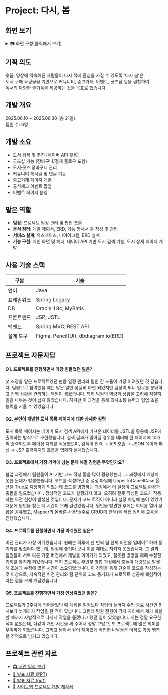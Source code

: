 # Project: 다시, 봄
## 화면 보기
<details>
<summary>📷 화면 구성(클릭해서 보기) </summary>


|구분| 화면 | 미리보기 |
|----------|----------|----------|
|공통| 메인화면 | <img width="683" height="356" alt="image" src="https://github.com/user-attachments/assets/a790981f-18a9-4bde-8c4f-5d3119fd92e4" /> |
|공통| 굿즈 페이지 | <img width="502" height="307" alt="image" src="https://github.com/user-attachments/assets/d26cfbdc-9ebd-458e-8c38-23ac772a4ab6" /> |
|공통| 굿즈 상세 페이지 & 더보기| <img width="965" height="582" alt="image" src="https://github.com/user-attachments/assets/ad5149a7-d93f-42d3-b0f9-91603c72c3ec" /> <img width="460" height="301" alt="image" src="https://github.com/user-attachments/assets/f772022c-9836-45dc-8437-000d10d389a6" /> |
|공통| 이벤트 페이지| <img width="840" height="370" alt="image" src="https://github.com/user-attachments/assets/4a730271-2ead-4cd0-8f02-151e0248a978" /> |
|공통| 도서 상세 페이지 | <img width="846" height="447" alt="image" src="https://github.com/user-attachments/assets/e04d2302-553b-4f75-a09a-f380fa664ecf" /> |
|유저| 리뷰 작성 | <img width="600" alt="image" src="https://github.com/user-attachments/assets/9b6761ca-4055-459e-9714-b65b12ce66c3" /> |
|유저| 댓글 | <img width="600" alt="image" src="https://github.com/user-attachments/assets/49842821-4481-43cb-a518-abe28f9eed28" /> |
|유저| 출석이벤트 | <img width="600" alt="image" src="https://github.com/user-attachments/assets/63f58b3e-f7a1-4cdd-a3fb-4985aa6ddec3" /> <img width="600" alt="image" src="https://github.com/user-attachments/assets/cc53c9d1-fbb7-482c-88bf-9f9f0baf0a79" /> | 
|유저| 장바구니 | <img width="600" alt="image" src="https://github.com/user-attachments/assets/685a4a07-216d-4da5-b65e-2546fc35541e" /> | 
|유저| 결제하기 | <img width="600" alt="image" src="https://github.com/user-attachments/assets/1d07e2b4-d860-47c3-b1c5-c9317d2eb393" /> | 
|유저| 중고도서 | <img width="656" height="308" alt="image" src="https://github.com/user-attachments/assets/4e652168-c6f1-4911-b03d-5b393c5809c8" /> | 
|공통| 게시판 | <img width="593" height="325" alt="image" src="https://github.com/user-attachments/assets/edc6b5df-b396-4091-9a68-dae28e5fc791" /> | 
|유저| 마이페이지 | <img width="642" height="353" alt="image" src="https://github.com/user-attachments/assets/f26a0075-7867-4b73-b258-ff6d15f29ada" /> | 
|유저| 구매내역 & 환불 | <img width="645" height="355" alt="image" src="https://github.com/user-attachments/assets/9cc9d062-509e-41d8-a0e4-ab246933de30" /> | 
|관리자| 유저관리 & 쿠폰지급 | <img width="679" height="320" alt="image" src="https://github.com/user-attachments/assets/472da0e1-f137-4b49-9b28-6193d3cd6e78" /> |
|관리자| 구매내역 & 환불처리| <img width="482" height="292" alt="image" src="https://github.com/user-attachments/assets/80164d28-c29c-48f0-824e-65e16ef88b93" /> <img width="557" height="251" alt="image" src="https://github.com/user-attachments/assets/d6cc2d05-8ad6-44a9-9916-c0a821615ba0" /> |

</details>

## 기획 의도
숏폼, 영상에 익숙해진 사람들이 다시 책에 관심을 가질 수 있도록 ‘다시 봄’은   
도서 구매 쇼핑몰을 기반으로 커뮤니티, 중고거래, 이벤트, 굿즈샵 등을 결합하여  
독서의 다양한 즐거움을 제공하는 것을 목표로 했습니다.  

## 개발 개요
﻿2025.06.10 ~ 2025.06.30 (총 21일)  
팀원 수: 6명

## 개발 소요
- 도서 검색 및 추천 (네이버 API 활용)  
- 굿즈샵 기능 (장바구니/결제 플로우 포함)  
- 도서·굿즈 장바구니 관리  
- 커뮤니티 게시글 및 댓글 기능  
- 중고거래 페이지 개발  
- 출석체크 이벤트 팝업  
- 이벤트 페이지 운영 

## 맡은 역할
- **팀장**: 프로젝트 일정 관리 및 협업 조율  
- **문서 정리**: 개발 계획서, ERD, 기능 명세서 등 작성 및 관리  
- **서비스 설계**: 유스케이스, 다이어그램, ERD 설계  
- **기능 구현**: 메인 화면 및 헤더,  네이버 API 기반 도서 검색 기능, 도서 상세 페이지 개발

## 사용 기술 스택
| 구분        | 기술 |
|-------------|------|
| 언어        | Java |
| 프레임워크  | Spring Legacy |
| DB          | Oracle 18c, MyBatis |
| 프론트엔드  | JSP, JSTL |
| 백엔드      | Spring MVC, REST API |
| 설계 도구   | Figma, Pencil(UI), dbdiagram.io(ERD) |

## 프로젝트 자문자답
#### Q1. 프로젝트를 진행하면서 가장 힘들었던 일은?
첫 조장을 맡은 프로젝트였던 만큼 일정 관리와 팀원 간 조율이 가장 어려웠던 것 같습니다.
팀원으로 참여했을 때는 맡은 일만 성실히 하면 되었지만 팀장이 되니 업무를 분배하고 진행 상황을 관리하는 책임이 생겼습니다. 
특히 팀원의 역량과 상황을 고려해 적절히 일을 나누는 것이 쉽지 않았습니다. 하지만 이 과정을 통해 의사소통 능력과 협업 조율 능력을 키울 수 있었습니다.

#### Q2. 본인이 개발한 도서 목록 페이지에 대한 상세한 설명
도서 목록 페이지는 네이버 도서 검색 API에서 가져온 데이터를 JSTL을 활용해 JSP에 출력하는 방식으로 구현했습니다.
검색 결과가 많아질 경우를 대비해 한 페이지에 10개씩 출력되도록 페이징 처리를 적용했으며, 
검색어 입력 → API 호출 → JSON 데이터 파싱 → JSP 출력까지의 흐름을 명확히 설계했습니다.

#### Q3. 프로젝트에서 가장 기억에 남는 문제 해결 경험은 무엇인가요?
협업 과정에서 팀원들이 AI 기반 코드 작성 툴을 많이 활용했는데, 그 과정에서 예상치 못한 문제가 발생했습니다.
코드를 작성하던 중 설정 파일에 UpperToCamelCase 옵션을 True로 지정하게 되었는데 
코드를 병합하는 과정에서 이 설정이 프로젝트 환경과 충돌을 일으켰습니다. 
정상적인 코드가 실행되지 않고, 오히려 잘못 작성된 코드가 작동하는 역전 현상이 발생한 것입니다.
문제가 코드 로직이 아니라 설정 파일에 숨어 있었기 때문에 원인을 찾는 데 시간이 오래 걸렸었습니다. 
원인을 발견한 후에는 회의를 열어 상황을 공유했고, Mapper의 올바른 사용법(주로 CRUD에 관해)을 직접 정리해 교육을 진행했습니다.

#### Q4. 프로젝트를 진행하면서 가장 아쉬웠던 일은?
버전 관리가 가장 아쉬웠습니다. 원래는 하루에 한 번씩 팀 전체 버전을 업데이트하며 동기화를 맞췄어야 했는데, 
일정에 쫓기다 보니 이를 제대로 지키지 못했습니다. 그 결과, 팀원들이 서로 다른 기준 버전에서 개발을 이어가게 되었고, 
잘못된 방향을 제때 수정할 기회를 놓치게 되었습니다.
특히 프로젝트 후반부 병합 과정에서 충돌이 대량으로 발생해 조율과 수정에 많은 시간이 소요되었습니다. 
이 경험을 통해 단순히 코드를 작성하는 것 이상으로, 지속적인 버전 관리와 팀 단위의 코드 동기화가 프로젝트 성공에 핵심적이라는 점을 크게 깨달았습니다.

#### Q5. 프로젝트를 진행하면서 가장 인상깊었던 일은?
프로젝트가 2주차에 접어들었던 때 계획된 일정보다 작업이 늦어져 수업 종료 시간인 6시보다 늦게까지 작업을 한 적이 있습니다.
그런데 팀원 전원이 각자 자리에서 제가 퇴실할 때까지 자발적으로 나서서 작업을 돕겠다고 했던 일이 있었습니다.
저는 정말 요구한 적이 없었는데, 다같이 개인 시간을 써 주어서 정말 고맙고, 또 프로젝트에 많은 의미를 부여하게 되었습니다.
그리고 남아서 같이 재미있게 작업한 나날들은 아직도 가장 행복한 추억으로 남기고 있습니다.


## 프로젝트 관련 자료
- [📺 시연 영상 보기](https://drive.google.com/file/d/1pIk7VF6Yq5ruwVTl7RSlTIRkIgqB7VIe/view?usp=drive_link)  
- [📑 발표 자료 (PPT)](https://docs.google.com/presentation/d/1vRkRwIw13_7I01pk2DKZlyrN8tb0rPAd/edit?usp=drive_link&ouid=115939005204624444347&rtpof=true&sd=true)
- [📑 발표 자료 (pdf)](https://drive.google.com/file/d/1u8Gq1ahnFGYFPB6hc1C0TzIph7q17Uhy/view?usp=drive_link)
- [📑 사이트맵](https://drive.google.com/file/d/1oemhnf1p7zDzyH_jC-ZArEcNbIdBa-KX/view?usp=drive_link)
[프로젝트 개발 계획서](https://docs.google.com/document/d/1-Eby-sEILRy170nCE783xbKEqkqOgwbw)  
 

